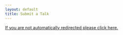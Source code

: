 ```yaml
---
layout: default
title: Submit a Talk
---
```


<a class="redirect" href="https://www.papercall.io/you-got-this-2019">If you are not automatically redirected please click here.</a>

<script>
window.location.replace("https://www.papercall.io/you-got-this-2019");
</script>
